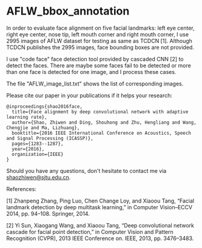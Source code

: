 # AFLW_bbox_annotation

In order to evaluate face alignment on five facial landmarks: left eye center, right eye center, nose tip, left mouth corner and right mouth corner, I use 2995 images of AFLW dataset for testing as same as TCDCN [1]. Although TCDCN publishes the 2995 images, face bounding boxes are not provided.

I use "code face" face detection tool provided by cascaded CNN [2] to detect the faces. There are maybe some faces fail to be detected or more than one face is detected for one image, and I process these cases.

The file "AFLW_image_list.txt" shows the list of corresponding images.

Please cite our paper in your publications if it helps your research:
```
@inproceedings{shao2016face,
  title={Face alignment by deep convolutional network with adaptive learning rate},
  author={Shao, Zhiwen and Ding, Shouhong and Zhu, Hengliang and Wang, Chengjie and Ma, Lizhuang},
  booktitle={2016 IEEE International Conference on Acoustics, Speech and Signal Processing (ICASSP)},
  pages={1283--1287},
  year={2016},
  organization={IEEE}
}
```
Should you have any questions, don't hesitate to contact me via shaozhiwen@sjtu.edu.cn.

References:

[1] Zhanpeng Zhang, Ping Luo, Chen Change Loy, and Xiaoou Tang, “Facial landmark detection by deep multitask learning,” in Computer Vision–ECCV 2014, pp. 94–108. Springer, 2014.

[2] Yi Sun, Xiaogang Wang, and Xiaoou Tang, “Deep convolutional network cascade for facial point detection,” in Computer Vision and Pattern Recognition (CVPR), 2013 IEEE Conference on. IEEE, 2013, pp. 3476–3483.

